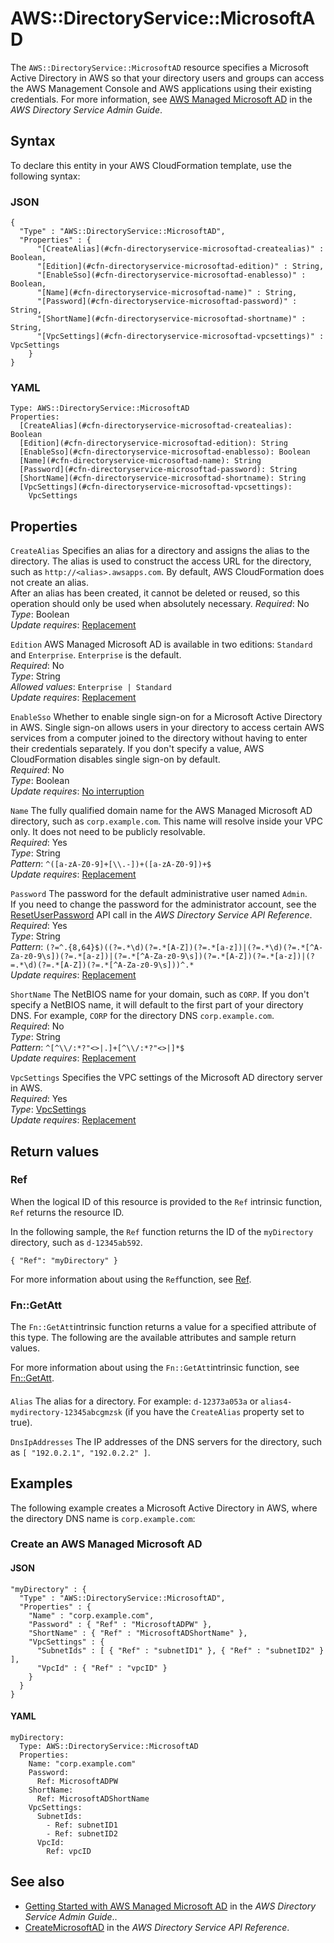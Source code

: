 # AWS::DirectoryService::MicrosoftAD<a name="aws-resource-directoryservice-microsoftad"></a>

The `AWS::DirectoryService::MicrosoftAD` resource specifies a Microsoft Active Directory in AWS so that your directory users and groups can access the AWS Management Console and AWS applications using their existing credentials\. For more information, see [AWS Managed Microsoft AD](https://docs.aws.amazon.com/directoryservice/latest/admin-guide/directory_microsoft_ad.html) in the *AWS Directory Service Admin Guide*\.

## Syntax<a name="aws-resource-directoryservice-microsoftad-syntax"></a>

To declare this entity in your AWS CloudFormation template, use the following syntax:

### JSON<a name="aws-resource-directoryservice-microsoftad-syntax.json"></a>

```
{
  "Type" : "AWS::DirectoryService::MicrosoftAD",
  "Properties" : {
      "[CreateAlias](#cfn-directoryservice-microsoftad-createalias)" : Boolean,
      "[Edition](#cfn-directoryservice-microsoftad-edition)" : String,
      "[EnableSso](#cfn-directoryservice-microsoftad-enablesso)" : Boolean,
      "[Name](#cfn-directoryservice-microsoftad-name)" : String,
      "[Password](#cfn-directoryservice-microsoftad-password)" : String,
      "[ShortName](#cfn-directoryservice-microsoftad-shortname)" : String,
      "[VpcSettings](#cfn-directoryservice-microsoftad-vpcsettings)" : VpcSettings
    }
}
```

### YAML<a name="aws-resource-directoryservice-microsoftad-syntax.yaml"></a>

```
Type: AWS::DirectoryService::MicrosoftAD
Properties: 
  [CreateAlias](#cfn-directoryservice-microsoftad-createalias): Boolean
  [Edition](#cfn-directoryservice-microsoftad-edition): String
  [EnableSso](#cfn-directoryservice-microsoftad-enablesso): Boolean
  [Name](#cfn-directoryservice-microsoftad-name): String
  [Password](#cfn-directoryservice-microsoftad-password): String
  [ShortName](#cfn-directoryservice-microsoftad-shortname): String
  [VpcSettings](#cfn-directoryservice-microsoftad-vpcsettings): 
    VpcSettings
```

## Properties<a name="aws-resource-directoryservice-microsoftad-properties"></a>

`CreateAlias`  <a name="cfn-directoryservice-microsoftad-createalias"></a>
Specifies an alias for a directory and assigns the alias to the directory\. The alias is used to construct the access URL for the directory, such as `http://<alias>.awsapps.com`\. By default, AWS CloudFormation does not create an alias\.  
After an alias has been created, it cannot be deleted or reused, so this operation should only be used when absolutely necessary\.
*Required*: No  
*Type*: Boolean  
*Update requires*: [Replacement](https://docs.aws.amazon.com/AWSCloudFormation/latest/UserGuide/using-cfn-updating-stacks-update-behaviors.html#update-replacement)

`Edition`  <a name="cfn-directoryservice-microsoftad-edition"></a>
 AWS Managed Microsoft AD is available in two editions: `Standard` and `Enterprise`\. `Enterprise` is the default\.  
*Required*: No  
*Type*: String  
*Allowed values*: `Enterprise | Standard`  
*Update requires*: [Replacement](https://docs.aws.amazon.com/AWSCloudFormation/latest/UserGuide/using-cfn-updating-stacks-update-behaviors.html#update-replacement)

`EnableSso`  <a name="cfn-directoryservice-microsoftad-enablesso"></a>
Whether to enable single sign\-on for a Microsoft Active Directory in AWS\. Single sign\-on allows users in your directory to access certain AWS services from a computer joined to the directory without having to enter their credentials separately\. If you don't specify a value, AWS CloudFormation disables single sign\-on by default\.  
*Required*: No  
*Type*: Boolean  
*Update requires*: [No interruption](https://docs.aws.amazon.com/AWSCloudFormation/latest/UserGuide/using-cfn-updating-stacks-update-behaviors.html#update-no-interrupt)

`Name`  <a name="cfn-directoryservice-microsoftad-name"></a>
The fully qualified domain name for the AWS Managed Microsoft AD directory, such as `corp.example.com`\. This name will resolve inside your VPC only\. It does not need to be publicly resolvable\.  
*Required*: Yes  
*Type*: String  
*Pattern*: `^([a-zA-Z0-9]+[\\.-])+([a-zA-Z0-9])+$`  
*Update requires*: [Replacement](https://docs.aws.amazon.com/AWSCloudFormation/latest/UserGuide/using-cfn-updating-stacks-update-behaviors.html#update-replacement)

`Password`  <a name="cfn-directoryservice-microsoftad-password"></a>
The password for the default administrative user named `Admin`\.  
If you need to change the password for the administrator account, see the [ResetUserPassword](https://docs.aws.amazon.com/directoryservice/latest/devguide/API_ResetUserPassword.html) API call in the *AWS Directory Service API Reference*\.  
*Required*: Yes  
*Type*: String  
*Pattern*: `(?=^.{8,64}$)((?=.*\d)(?=.*[A-Z])(?=.*[a-z])|(?=.*\d)(?=.*[^A-Za-z0-9\s])(?=.*[a-z])|(?=.*[^A-Za-z0-9\s])(?=.*[A-Z])(?=.*[a-z])|(?=.*\d)(?=.*[A-Z])(?=.*[^A-Za-z0-9\s]))^.*`  
*Update requires*: [Replacement](https://docs.aws.amazon.com/AWSCloudFormation/latest/UserGuide/using-cfn-updating-stacks-update-behaviors.html#update-replacement)

`ShortName`  <a name="cfn-directoryservice-microsoftad-shortname"></a>
The NetBIOS name for your domain, such as `CORP`\. If you don't specify a NetBIOS name, it will default to the first part of your directory DNS\. For example, `CORP` for the directory DNS `corp.example.com`\.   
*Required*: No  
*Type*: String  
*Pattern*: `^[^\\/:*?"<>|.]+[^\\/:*?"<>|]*$`  
*Update requires*: [Replacement](https://docs.aws.amazon.com/AWSCloudFormation/latest/UserGuide/using-cfn-updating-stacks-update-behaviors.html#update-replacement)

`VpcSettings`  <a name="cfn-directoryservice-microsoftad-vpcsettings"></a>
Specifies the VPC settings of the Microsoft AD directory server in AWS\.  
*Required*: Yes  
*Type*: [VpcSettings](aws-properties-directoryservice-microsoftad-vpcsettings.md)  
*Update requires*: [Replacement](https://docs.aws.amazon.com/AWSCloudFormation/latest/UserGuide/using-cfn-updating-stacks-update-behaviors.html#update-replacement)

## Return values<a name="aws-resource-directoryservice-microsoftad-return-values"></a>

### Ref<a name="aws-resource-directoryservice-microsoftad-return-values-ref"></a>

When the logical ID of this resource is provided to the `Ref` intrinsic function, `Ref` returns the resource ID\.

In the following sample, the `Ref` function returns the ID of the `myDirectory` directory, such as `d-12345ab592`\.

`{ "Ref": "myDirectory" }`

For more information about using the `Ref`function, see [Ref](https://docs.aws.amazon.com/AWSCloudFormation/latest/UserGuide/intrinsic-function-reference-ref.html)\.

### Fn::GetAtt<a name="aws-resource-directoryservice-microsoftad-return-values-fn--getatt"></a>

The `Fn::GetAtt`intrinsic function returns a value for a specified attribute of this type\. The following are the available attributes and sample return values\.

For more information about using the `Fn::GetAtt`intrinsic function, see [Fn::GetAtt](https://docs.aws.amazon.com/AWSCloudFormation/latest/UserGuide/intrinsic-function-reference-getatt.html)\.

#### <a name="aws-resource-directoryservice-microsoftad-return-values-fn--getatt-fn--getatt"></a>

`Alias`  <a name="Alias-fn::getatt"></a>
The alias for a directory\. For example: `d-12373a053a` or `alias4-mydirectory-12345abcgmzsk` \(if you have the `CreateAlias` property set to true\)\.

`DnsIpAddresses`  <a name="DnsIpAddresses-fn::getatt"></a>
The IP addresses of the DNS servers for the directory, such as `[ "192.0.2.1", "192.0.2.2" ]`\.

## Examples<a name="aws-resource-directoryservice-microsoftad--examples"></a>

The following example creates a Microsoft Active Directory in AWS, where the directory DNS name is `corp.example.com`:

### Create an AWS Managed Microsoft AD<a name="aws-resource-directoryservice-microsoftad--examples--Create_an_"></a>

#### JSON<a name="aws-resource-directoryservice-microsoftad--examples--Create_an_--json"></a>

```
"myDirectory" : {
  "Type" : "AWS::DirectoryService::MicrosoftAD",
  "Properties" : {
    "Name" : "corp.example.com",
    "Password" : { "Ref" : "MicrosoftADPW" },
    "ShortName" : { "Ref" : "MicrosoftADShortName" },
    "VpcSettings" : { 
      "SubnetIds" : [ { "Ref" : "subnetID1" }, { "Ref" : "subnetID2" } ],
      "VpcId" : { "Ref" : "vpcID" }
    }
  }
}
```

#### YAML<a name="aws-resource-directoryservice-microsoftad--examples--Create_an_--yaml"></a>

```
myDirectory: 
  Type: AWS::DirectoryService::MicrosoftAD
  Properties: 
    Name: "corp.example.com"
    Password: 
      Ref: MicrosoftADPW
    ShortName: 
      Ref: MicrosoftADShortName
    VpcSettings: 
      SubnetIds: 
        - Ref: subnetID1
        - Ref: subnetID2
      VpcId: 
        Ref: vpcID
```

## See also<a name="aws-resource-directoryservice-microsoftad--seealso"></a>
+ [Getting Started with AWS Managed Microsoft AD](https://docs.aws.amazon.com/directoryservice/latest/admin-guide/ms_ad_getting_started.html) in the *AWS Directory Service Admin Guide*\.\.
+ [CreateMicrosoftAD](https://docs.aws.amazon.com/directoryservice/latest/devguide/API_CreateMicrosoftAD.html) in the *AWS Directory Service API Reference*\.


